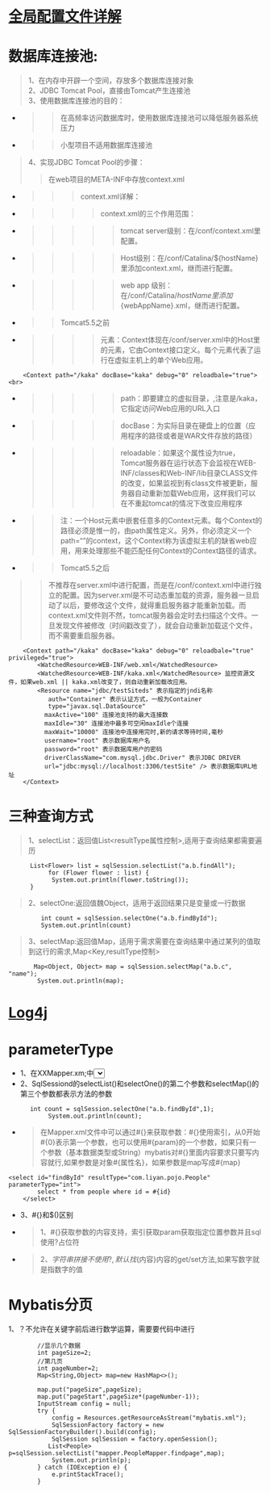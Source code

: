 [全局配置文件详解](https://www.w3cschool.cn/mybatis/)
===
数据库连接池:
===
>1、在内存中开辟一个空间，存放多个数据库连接对象<br>
>2、JDBC Tomcat Pool，直接由Tomcat产生连接池<br>
>3、使用数据库连接池的目的：<br>
* >>在高频率访问数据库时，使用数据库连接池可以降低服务器系统压力<br>
* >>小型项目不适用数据库连接池<br>
>4、实现JDBC Tomcat Pool的步骤：<br>
>>在web项目的META-INF中存放context.xml<br>
* >>>context.xml详解：<br>
*   >>>>context.xml的三个作用范围：<br>
*   >>>>>tomcat server级别：在/conf/context.xml里配置。<br>
*   >>>>>Host级别：在/conf/Catalina/${hostName}里添加context.xml，继而进行配置。<br> 
*   >>>>>web app 级别：在/conf/Catalina/${hostName}里添加${webAppName}.xml，继而进行配置。<br>
* >>Tomcat5.5之前<br>
*   >>>><Context>元素：Context体现在/conf/server.xml中的Host里的<Context>元素，它由Context接口定义。每个<Context>元素代表了运行在虚拟主机上的单个Web应用。<br>
```
    <Context path="/kaka" docBase="kaka" debug="0" reloadbale="true"> <br>
```
*   >>>>>path：即要建立的虚拟目录，,注意是/kaka，它指定访问Web应用的URL入口<br>
*   >>>>>docBase：为实际目录在硬盘上的位置（应用程序的路径或者是WAR文件存放的路径）<br>
*   >>>>>reloadable：如果这个属性设为true，Tomcat服务器在运行状态下会监视在WEB-INF/classes和Web-INF/lib目录CLASS文件的改变，如果监视到有class文件被更新，服务器自动重新加载Web应用，这样我们可以在不重起tomcat的情况下改变应用程序<br>
*   >>注：一个Host元素中嵌套任意多的Context元素。每个Context的路径必须是惟一的，由path属性定义。另外，你必须定义一个path=“”的context，这个Context称为该虚拟主机的缺省web应用，用来处理那些不能匹配任何Context的Context路径的请求。<br>
* >>Tomcat5.5之后<br>
>>不推荐在server.xml中进行配置，而是在/conf/context.xml中进行独立的配置。因为server.xml是不可动态重加载的资源，服务器一旦启动了以后，要修改这个文件，就得重启服务器才能重新加载。而context.xml文件则不然，tomcat服务器会定时去扫描这个文件。一旦发现文件被修改（时间戳改变了），就会自动重新加载这个文件，而不需要重启服务器。<br>
```
    <Context path="/kaka" docBase="kaka" debug="0" reloadbale="true" privileged="true">  
        <WatchedResource>WEB-INF/web.xml</WatchedResource>    
        <WatchedResource>WEB-INF/kaka.xml</WatchedResource> 监控资源文件，如果web.xml || kaka.xml改变了，则自动重新加载改应用。    
        <Resource name="jdbc/testSiteds" 表示指定的jndi名称  
           auth="Container" 表示认证方式，一般为Container  
           type="javax.sql.DataSource"  
          maxActive="100" 连接池支持的最大连接数  
          maxIdle="30" 连接池中最多可空闲maxIdle个连接  
          maxWait="10000" 连接池中连接用完时,新的请求等待时间,毫秒  
          username="root" 表示数据库用户名  
          password="root" 表示数据库用户的密码  
          driverClassName="com.mysql.jdbc.Driver" 表示JDBC DRIVER  
          url="jdbc:mysql://localhost:3306/testSite" /> 表示数据库URL地址   
    </Context>
```
三种查询方式
===
>1、selectList：返回值List<resultType属性控制>,适用于查询结果都需要遍历<br>
```
      List<Flower> list = sqlSession.selectList("a.b.findAll");
           for (Flower flower : list) {
            System.out.println(flower.toString());
      }
```      
>2、selectOne:返回值魏Object，适用于返回结果只是变量或一行数据<br>
```
         int count = sqlSession.selectOne("a.b.findById");
         System.out.println(count)
```
>3、selectMap:返回值Map，适用于需求需要在查询结果中通过某列的值取到这行的需求,Map<Key,resultType控制><br>
```
       Map<Object, Object> map = sqlSession.selectMap("a.b.c", "name");
        System.out.println(map);
```
[Log4j](https://blog.csdn.net/u013870094/article/details/79518028)
===
parameterType
==
* 1、在XXMapper.xm;中<select><delect>等标签的parameterType可以控制参数类型<br>
* 2、SqlSessiond的selectList()和selectOne()的第二个参数和selectMap()的第三个参数都表示方法的参数<br>
>
```
      int count = sqlSession.selectOne("a.b.findById",1);
           System.out.println(count);
```
* >在Mapper.xml文件中可以通过#{}来获取参数：#{}使用索引，从0开始#{0}表示第一个参数，也可以使用#{param}的一个参数，如果只有一个参数（基本数据类型或String）mybatis对#{}里面内容要求只要写内容就行,如果参数是对象#{属性名}，如果参数是map写成#{map}<br>
```
<select id="findById" resultType="com.liyan.pojo.People" parameterType="int">
        select * from people where id = #{id}
    </select>
```
* 3、#{}和$()区别
* >1、#{}获取参数的内容支持，索引获取param获取指定位置参数并且sql使用?占位符<br>
* >2、${}字符串拼接不使用?,默认找${内容}内容的get/set方法,如果写数字就是指数字的值<br>


Mybatis分页
==
1、？不允许在关键字前后进行数学运算，需要要代码中进行
```
        //显示几个数据
        int pageSize=2;
        //第几页
        int pageNumber=2;
        Map<String,Object> map=new HashMap<>();

        map.put("pageSize",pageSize);
        map.put("pageStart",pageSize*(pageNumber-1));
        InputStream config = null;
        try {
            config = Resources.getResourceAsStream("mybatis.xml");
            SqlSessionFactory factory = new SqlSessionFactoryBuilder().build(config);
            SqlSession sqlSession = factory.openSession();
           List<People> p=sqlSession.selectList("mapper.PeopleMapper.findpage",map);
            System.out.println(p);
        } catch (IOException e) {
            e.printStackTrace();
        }
```